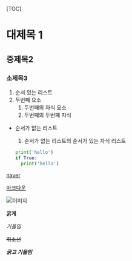 [TOC]
# 대제목 1
## 중제목2
### 소제목3

1. 순서 있는 리스트
2. 두번째 요소
    1. 두번째의 자식 요소 
    2. 두번째의 두번째 자식
- 순서가 없는 리스트
  1. 순서가 없는 리스트의 순서가 있는 자식 리스트

  ```python
  print('hello')
  if True:
    print('hello')
  ```
[naver](https://www.naver.com)

[마크다운](https://www.markdownguide.org/basic-syntax)

![이미지](https://picsum.photos/200/300)

**굵게**

*기울임*

~~취소선~~

***굵고 기울임***

